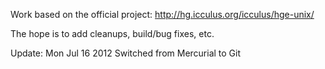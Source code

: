 Work based on the official project: http://hg.icculus.org/icculus/hge-unix/

The hope is to add cleanups, build/bug fixes, etc.

Update: Mon Jul 16 2012
Switched from Mercurial to Git